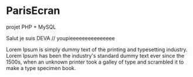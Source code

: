 # ParisEcran
projet PHP + MySQL

Salut je suis DEVA // youpieeeeeeeeeeeeeee


Lorem Ipsum is simply dummy text of the printing and typesetting industry. Lorem Ipsum has been the industry's standard dummy text ever since the 1500s, when an unknown printer took a galley of type and scrambled it to make a type specimen book.